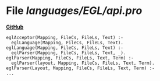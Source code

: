# File _languages/EGL/api.pro_
**[GitHub](https://github.com/softlang/yas/blob/master/languages/EGL/api.pro)**
```
eglAcceptor(Mapping, FileCs, FileLs, Text) :-
  eglLanguage(Mapping, FileCs, FileLs, Text).
eglLanguage(Mapping, FileCs, FileLs, Text) :-
  eglParser(Mapping, FileCs, FileLs, Text, _).
eglParser(Mapping, FileCs, FileLs, Text, Term) :-
  eglParser(layout, Mapping, FileCs, FileLs, Text, Term).
eglParser(Layout, Mapping, FileCs, FileLs, Text, Term) :-
...
```
